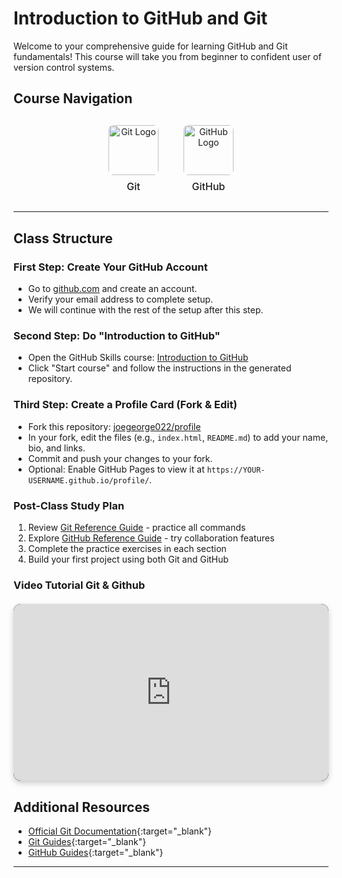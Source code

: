 # Introduction to GitHub and Git

Welcome to your comprehensive guide for learning GitHub and Git fundamentals! This course will take you from beginner to confident user of version control systems.

## Course Navigation

<div style="display: flex; justify-content: center; gap: 40px; margin: 30px 0; text-align: center;">
  
  <a href="git/" target="_blank" style="text-decoration: none; color: inherit;">
    <div style="display: flex; flex-direction: column; align-items: center;">
      <img src="https://git-scm.com/images/logos/downloads/Git-Icon-1788C.png" 
           alt="Git Logo" 
           width="80" 
           height="80" 
           style="transition: transform 0.3s ease; border-radius: 8px;">
      <span style="margin-top: 8px; font-size: 16px; font-weight: 500;">Git</span>
    </div>
  </a>

  <a href="github/" target="_blank" style="text-decoration: none; color: inherit;">
    <div style="display: flex; flex-direction: column; align-items: center;">
      <img src="https://github.githubassets.com/images/modules/logos_page/GitHub-Mark.png" 
           alt="GitHub Logo" 
           width="80" 
           height="80" 
           style="transition: transform 0.3s ease; border-radius: 8px;">
      <span style="margin-top: 8px; font-size: 16px; font-weight: 500;">GitHub</span>
    </div>
  </a>
</div>

---


## Class Structure

### First Step: Create Your GitHub Account

- Go to [github.com](https://github.com) and create an account.
- Verify your email address to complete setup.
- We will continue with the rest of the setup after this step.

### Second Step: Do "Introduction to GitHub"

- Open the GitHub Skills course: [Introduction to GitHub](https://github.com/skills/introduction-to-github)
- Click "Start course" and follow the instructions in the generated repository.

### Third Step: Create a Profile Card (Fork & Edit)

- Fork this repository: [joegeorge022/profile](https://github.com/joegeorge022/profile)
- In your fork, edit the files (e.g., `index.html`, `README.md`) to add your name, bio, and links.
- Commit and push your changes to your fork.
- Optional: Enable GitHub Pages to view it at `https://YOUR-USERNAME.github.io/profile/`.


### Post-Class Study Plan
1. Review [Git Reference Guide](git/) - practice all commands
2. Explore [GitHub Reference Guide](github/) - try collaboration features
3. Complete the practice exercises in each section
4. Build your first project using both Git and GitHub

### Video Tutorial Git & Github

<style>
.video-container {
    position: relative;
    padding-bottom: 56.25%;
    height: 0;
    overflow: hidden;
    max-width: 100%;
    background: #000;
    border-radius: 12px;
    box-shadow: 0px 4px 10px rgba(0, 0, 0, 0.2);
    margin: 20px auto;
}

.video-container iframe {
    position: absolute;
    top: 0;
    left: 0;
    width: 100%;
    height: 100%;
    border-radius: 12px;
}
</style>

<div class="video-container">
<iframe width="1056" height="594" src="https://www.youtube.com/embed/S7XpTAnSDL4" title="Git &amp; GitHub Tutorial | Visualized Git Course for Beginner &amp; Professional Developers in 2024" frameborder="0" allow="accelerometer; autoplay; clipboard-write; encrypted-media; gyroscope; picture-in-picture; web-share" referrerpolicy="strict-origin-when-cross-origin" allowfullscreen></iframe>
</div>

## Additional Resources

- [Official Git Documentation](https://git-scm.com/doc){:target="_blank"}
- [Git Guides](https://github.com/git-guides){:target="_blank"}
- [GitHub Guides](https://docs.github.com/en/get-started){:target="_blank"}

---

